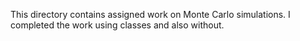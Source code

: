 This directory contains assigned work on Monte Carlo simulations.  I completed the work using classes and also without.
